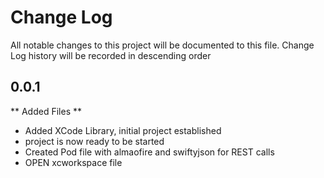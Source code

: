 # Change Log
All notable changes to this project will be documented to this file.
Change Log history will be recorded in descending order

## 0.0.1
** Added Files **
- Added XCode Library, initial project established
- project is now ready to be started
- Created Pod file with almaofire and swiftyjson for REST calls
- OPEN xcworkspace file